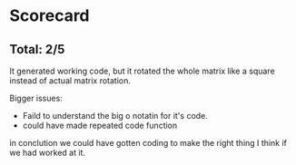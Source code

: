 # Scorecard

## Total: 2/5
It generated working code, but it rotated the whole matrix like a square instead of actual matrix rotation.

Bigger issues:
 - Faild to understand the big o notatin for it's code.
 - could have made repeated code function

in conclution we could have gotten coding to make the right thing I think if we had worked at it.
